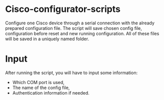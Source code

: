 # Cisco-configurator-scripts
Configure one Cisco device through a serial connection with the already prepared configuration file.
The script will save chosen config file, configuration before reset and new running configuration. All of these files will be saved in a uniquely named folder.

# Input
After running the script, you will have to input some information:
- Which COM port is used,
- The name of the config file,
- Authentication information if needed.

# 
